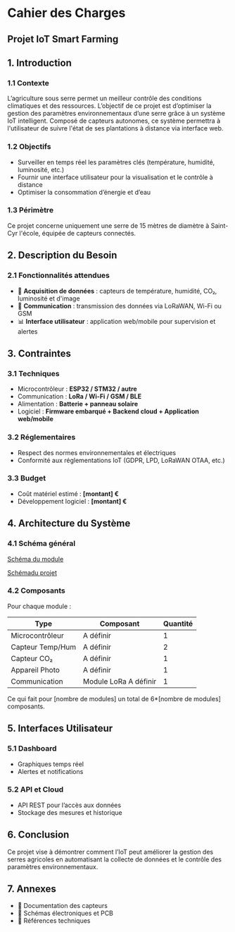 # Cahier des Charges

## Projet IoT Smart Farming

## 1. Introduction

### 1.1 Contexte

L’agriculture sous serre permet un meilleur contrôle des conditions climatiques et des ressources. L’objectif de ce projet est d’optimiser la gestion des paramètres environnementaux d’une serre grâce à un système IoT intelligent. Composé de capteurs autonomes, ce système permettra à l'utilisateur de suivre l'état de ses plantations à distance via interface web.  

### 1.2 Objectifs

- Surveiller en temps réel les paramètres clés (température, humidité, luminosité, etc.)  
- Fournir une interface utilisateur pour la visualisation et le contrôle à distance  
- Optimiser la consommation d’énergie et d’eau  

### 1.3 Périmètre

Ce projet concerne uniquement une serre de 15 mètres de diamètre à Saint-Cyr l'école, équipée de capteurs connectés.  

## 2. Description du Besoin

### 2.1 Fonctionnalités attendues

- 📡 **Acquisition de données** : capteurs de température, humidité, CO₂, luminosité et d'image
- 📲 **Communication** : transmission des données via LoRaWAN, Wi-Fi ou GSM  
- 📊 **Interface utilisateur** : application web/mobile pour supervision et alertes  

## 3. Contraintes

### 3.1 Techniques

- Microcontrôleur : **ESP32 / STM32 / autre**  
- Communication : **LoRa / Wi-Fi / GSM / BLE**  
- Alimentation : **Batterie + panneau solaire**  
- Logiciel : **Firmware embarqué + Backend cloud + Application web/mobile**  

### 3.2 Réglementaires

- Respect des normes environnementales et électriques  
- Conformité aux réglementations IoT (GDPR, LPD, LoRaWAN OTAA, etc.)  

### 3.3 Budget

- Coût matériel estimé : **[montant] €**  
- Développement logiciel : **[montant] €**  

## 4. Architecture du Système

### 4.1 Schéma général

[Schéma du module](images/module.png)

[Schémadu projet](images/bloc%20diagram.png)

### 4.2 Composants  

Pour chaque module :

| Type | Composant | Quantité |
|------|----------|----------|  
| Microcontrôleur | A définir | 1 |  
| Capteur Temp/Hum | A définir | 2 |  
| Capteur CO₂ | A définir | 1 |
| Appareil Photo | A définir | 1 |  
| Communication | Module LoRa A définir | 1 |  

Ce qui fait pour [nombre de modules] un total de 6*[nombre de modules] composants.

## 5. Interfaces Utilisateur

### 5.1 Dashboard

- Graphiques temps réel  
- Alertes et notifications  

### 5.2 API et Cloud

- API REST pour l’accès aux données  
- Stockage des mesures et historique  

## 6. Conclusion

Ce projet vise à démontrer comment l’IoT peut améliorer la gestion des serres agricoles en automatisant la collecte de données et le contrôle des paramètres environnementaux.

## 7. Annexes

- 📎 Documentation des capteurs
- 📎 Schémas électroniques et PCB  
- 📎 Références techniques
